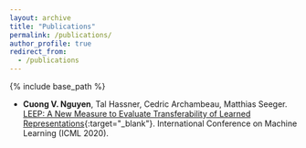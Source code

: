 ```yaml
---
layout: archive
title: "Publications"
permalink: /publications/
author_profile: true
redirect_from:
  - /publications
---
```


{% include base_path %}

- **Cuong V. Nguyen**, Tal Hassner, Cedric Archambeau, Matthias Seeger. [LEEP: A New Measure to Evaluate Transferability of Learned Representations](http://proceedings.mlr.press/v119/nguyen20b.html){:target="_blank"}. International Conference on Machine Learning (ICML 2020).
